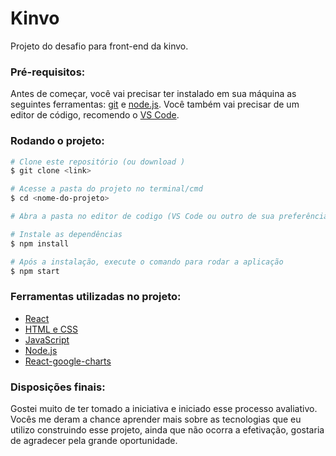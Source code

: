 # Kinvo

Projeto do desafio para front-end da kinvo.

### Pré-requisitos:

Antes de começar, você vai precisar ter instalado em sua máquina as seguintes ferramentas:
[git](https://git-scm.com) e [node.js](https://nodejs.org/en/).
Você também vai precisar de um editor de código, recomendo o [VS Code](https://code.visualstudio.com/).

### Rodando o projeto:

```bash
# Clone este repositório (ou download )
$ git clone <link>

# Acesse a pasta do projeto no terminal/cmd
$ cd <nome-do-projeto>

# Abra a pasta no editor de codigo (VS Code ou outro de sua preferência).

# Instale as dependências
$ npm install

# Após a instalação, execute o comando para rodar a aplicação
$ npm start
```

### Ferramentas utilizadas no projeto:

- [React](https://pt-br.reactjs.org/)
- [HTML e CSS](https://www.w3schools.com/)
- [JavaScript](https://developer.mozilla.org/pt-BR/docs/Web/JavaScript)
- [Node.js](https://nodejs.org/en/)
- [React-google-charts](https://www.react-google-charts.com/)

### Disposições finais:

Gostei muito de ter tomado a iniciativa e iniciado esse processo avaliativo. Vocês me deram a chance aprender mais sobre as tecnologias que eu utilizo construindo esse projeto, ainda que não ocorra a efetivação, gostaria de agradecer pela grande oportunidade.
